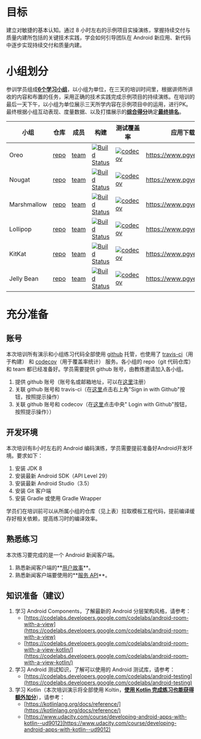 
# 目标

建立对敏捷的基本认知。通过 8 小时左右的示例项目实操演练，掌握持续交付与质量内建所包括的关键技术实践，学会如何引导团队在 Android 新应用、新代码中逐步实现持续交付和质量内建。

# 小组划分

参训学员组成[**6个学习小组**](teams.md)，以小组为单位，在三天的培训时间里，根据讲师所讲收的内容和布置的任务，采用正确的技术实践完成示例项目的持续演练。在培训的最后一天下午，以小组为单位展示三天所学内容在示例项目中的运用，进行PK。最终根据小组互动表现、度量数据、以及打擂展示的[**综合得分**](scoring-rules.md)确定[**最终排名**](https://coda.io/d/CAC-OPPO_dWBwjkLuEXF/_subOs)。

| 小组        | 仓库                                               | 成员                                                               | 构建                                                                                                                              | 测试覆盖率                                                                                                                               | 应用下载地址               |
| ----------- | -------------------------------------------------- | ------------------------------------------------------------------ | --------------------------------------------------------------------------------------------------------------------------------- | ---------------------------------------------------------------------------------------------------------------------------------------- | -------------------------- |
| Oreo        | [repo](https://github.com/CAC-0pp0/CACOreo)        | [team](https://github.com/orgs/CAC-0pp0/teams/oreo/members)        | [![Build Status](https://travis-ci.org/CAC-0pp0/CACOreo.svg?branch=master)](https://travis-ci.org/CAC-0pp0/CACOreo)               | [![codecov](https://codecov.io/gh/CAC-0pp0/CACOreo/branch/master/graph/badge.svg)](https://codecov.io/gh/CAC-0pp0/CACOreo)               | https://www.pgyer.com/GD4q |
| Nougat      | [repo](https://github.com/CAC-0pp0/CACNougat)      | [team](https://github.com/orgs/CAC-0pp0/teams/nougat/members)      | [![Build Status](https://travis-ci.org/CAC-0pp0/CACNougat.svg?branch=master)](https://travis-ci.org/CAC-0pp0/CACNougat)           | [![codecov](https://codecov.io/gh/CAC-0pp0/CACNougat/branch/master/graph/badge.svg)](https://codecov.io/gh/CAC-0pp0/CACNougat)           | https://www.pgyer.com/9ykK |
| Marshmallow | [repo](https://github.com/CAC-0pp0/CACMarshmallow) | [team](https://github.com/orgs/CAC-0pp0/teams/marshmallow/members) | [![Build Status](https://travis-ci.org/CAC-0pp0/CACMarshmallow.svg?branch=master)](https://travis-ci.org/CAC-0pp0/CACMarshmallow) | [![codecov](https://codecov.io/gh/CAC-0pp0/CACMarshmallow/branch/master/graph/badge.svg)](https://codecov.io/gh/CAC-0pp0/CACMarshmallow) | https://www.pgyer.com/qbSY |
| Lollipop    | [repo](https://github.com/CAC-0pp0/CACLollipop)    | [team](https://github.com/orgs/CAC-0pp0/teams/lollipop/members)    | [![Build Status](https://travis-ci.org/CAC-0pp0/CACLollipop.svg?branch=master)](https://travis-ci.org/CAC-0pp0/CACLollipop)       | [![codecov](https://codecov.io/gh/CAC-0pp0/CACLollipop/branch/master/graph/badge.svg)](https://codecov.io/gh/CAC-0pp0/CACLollipop)       | https://www.pgyer.com/955w |
| KitKat      | [repo](https://github.com/CAC-0pp0/CACKitKat)      | [team](https://github.com/orgs/CAC-0pp0/teams/kitkat/members)      | [![Build Status](https://travis-ci.org/CAC-0pp0/CACKitKat.svg?branch=master)](https://travis-ci.org/CAC-0pp0/CACKitKat)           | [![codecov](https://codecov.io/gh/CAC-0pp0/CACKitKat/branch/master/graph/badge.svg)](https://codecov.io/gh/CAC-0pp0/CACKitKat)           | https://www.pgyer.com/UFQH |
| Jelly Bean  | [repo](https://github.com/CAC-0pp0/CACJellyBean)   | [team](https://github.com/orgs/CAC-0pp0/teams/jelly-bean/members)  | [![Build Status](https://travis-ci.org/CAC-0pp0/CACJellyBean.svg?branch=master)](https://travis-ci.org/CAC-0pp0/CACJellyBean)     | [![codecov](https://codecov.io/gh/CAC-0pp0/CACJellyBean/branch/master/graph/badge.svg)](https://codecov.io/gh/CAC-0pp0/CACJellyBean)     | https://www.pgyer.com/2SL2 |

# 充分准备

## 账号

本次培训所有演示和小组练习代码全部使用 [github](https://github.com) 托管，也使用了 [travis-ci](https://travis-ci.org/)（用于构建） 和 [codecov](https://codecov.io/gh)（用于覆盖率统计） 服务。各小组的 repo（git 代码仓库）和 team 都已经准备好。学员需要提供 github 账号，由教练邀请加入各小组。

1. 提供 github 账号（账号名或邮箱地址，可以在[这里](https://github.com/join?source=header-home)注册）
2. 关联 github 账号和 travis-ci（在[这里](https://travis-ci.org/)点击右上角"Sign in with Github"按钮，按照提示操作）
3. 关联 github 账号和 codecov（在[这里](https://codecov.io/gh)点击中央" Login with Github"按钮，按照提示操作））

## 开发环境

本次培训有8小时左右的 Android 编码演练，学员需要提前准备好Android开发环境。要求如下：

1. 安装 JDK 8
2. 安装最新 Android SDK（API Level 29）
3. 安装最新 Android Studio（3.5）
4. 安装 Git 客户端
5. 安装 Gradle 或使用 Gradle Wrapper

学员们在培训前可以从所属小组的仓库（见上表）拉取模板工程代码，提前编译缓存好相关依赖，提高练习时的编译效率。

## 熟悉练习

本次练习要完成的是一个 Android 新闻客户端。

1. 熟悉新闻客户端的**[用户故事](https://cac-tech-coach.github.io/NewsClientSpecs)**。
2. 熟悉新闻客户端要使用的**[服务 API](https://cac-tech-coach.github.io/NewsClientAPI/)**。

## 知识准备（建议）

1. 学习 Android Components，了解最新的 Android 分层架构风格，请参考：
   - [https://codelabs.developers.google.com/codelabs/android-room-with-a-view](https://codelabs.developers.google.com/codelabs/android-room-with-a-view)  
   - [https://codelabs.developers.google.com/codelabs/android-room-with-a-view-kotlin/](https://codelabs.developers.google.com/codelabs/android-room-with-a-view-kotlin/)
2. 学习 Android 测试知识，了解可以使用的 Android 测试库，请参考：
   - [https://codelabs.developers.google.com/codelabs/android-testing](https://codelabs.developers.google.com/codelabs/android-testing)
3. 学习 Kotlin（本次培训演示将全部使用 Koltin，[**使用 Kotlin 完成练习也能获得额外加分**](scoring-rules.md)），请参考：
   - [https://kotlinlang.org/docs/reference/](https://kotlinlang.org/docs/reference/)
   - [https://www.udacity.com/course/developing-android-apps-with-kotlin--ud9012](https://www.udacity.com/course/developing-android-apps-with-kotlin--ud9012)




